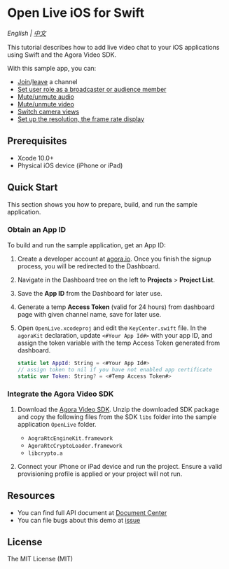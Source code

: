 # Open Live iOS for Swift

*English | [中文](README.zh.md)*

This tutorial describes how to add live video chat to your iOS applications using Swift and the Agora Video SDK.

With this sample app, you can:

- [Join](#create-the-loadagorakit-method)/[leave](#create-the-leavechannel-method) a channel
- [Set user role as a broadcaster or audience member](#create-the-mainviewcontroller-extensions)
- [Mute/unmute audio](#define-private-variables)
- [Mute/unmute video](#define-private-variables)
- [Switch camera views](#create-the-doswitchcamerapressed-ibaction-method)
- [Set up the resolution, the frame rate display](#create-the-loadagorakit-method)

## Prerequisites

- Xcode 10.0+
- Physical iOS device (iPhone or iPad)

## Quick Start

This section shows you how to prepare, build, and run the sample application.

### Obtain an App ID

To build and run the sample application, get an App ID:
1. Create a developer account at [agora.io](https://dashboard.agora.io/signin/). Once you finish the signup process, you will be redirected to the Dashboard.
2. Navigate in the Dashboard tree on the left to **Projects** > **Project List**.
3. Save the **App ID** from the Dashboard for later use.
4. Generate a temp **Access Token** (valid for 24 hours) from dashboard page with given channel name, save for later use.

5. Open `OpenLive.xcodeproj` and edit the `KeyCenter.swift` file. In the `agoraKit` declaration, update `<#Your App Id#>` with your app ID, and assign the token variable with the temp Access Token generated from dashboard.

    ``` Swift
    static let AppId: String = <#Your App Id#>
    // assign token to nil if you have not enabled app certificate
    static var Token: String? = <#Temp Access Token#>
    ```

### Integrate the Agora Video SDK


1. Download the [Agora Video SDK](https://www.agora.io/en/download/). Unzip the downloaded SDK package and copy the following files from the SDK `libs` folder into the sample application `OpenLive` folder.
    - `AograRtcEngineKit.framework`
    - `AgoraRtcCryptoLoader.framework`
    - `libcrypto.a`
  
2. Connect your iPhone or iPad device and run the project. Ensure a valid provisioning profile is applied or your project will not run.


## Resources

- You can find full API document at [Document Center](https://docs.agora.io/en/)
- You can file bugs about this demo at [issue](https://github.com/AgoraIO/Basic-Video-Call/issues)

## License

The MIT License (MIT)
